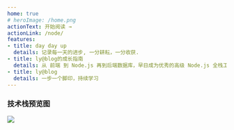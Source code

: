 ```yaml
---
home: true
# heroImage: /home.png
actionText: 开始阅读 →
actionLink: /node/
features:
- title: day day up
  details: 记录每一天的进步, 一分耕耘，一分收获.
- title: ly@blog的成长指南
  details: 从 前端 到 Node.js 再到后端数据库，早日成为优秀的高级 Node.js 全栈工程师
- title: ly@blog
  details: 一步一个脚印，持续学习
---
```


### 技术栈预览图
![](http://img.xiaogangzai.cn/way.jpg)
